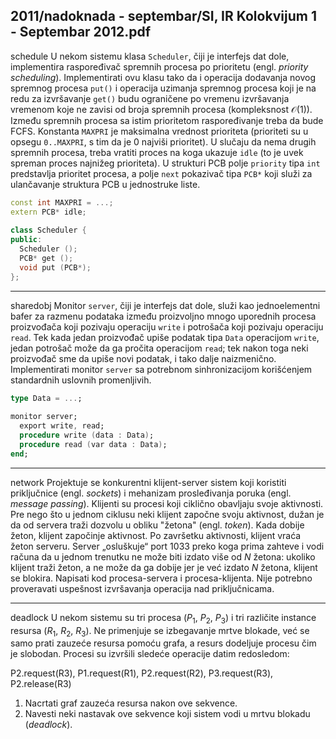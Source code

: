 2011/nadoknada - septembar/SI, IR Kolokvijum 1 - Septembar 2012.pdf
--------------------------------------------------------------------------------
schedule
U  nekom  sistemu  klasa `Scheduler`,  čiji  je  interfejs  dat  dole,  implementira  raspoređivač spremnih procesa po prioritetu (engl. *priority scheduling*). Implementirati ovu klasu tako da i operacija  dodavanja  novog  spremnog  procesa `put()` i  operacija  uzimanja  spremnog  procesa koji je na redu za izvršavanje `get()` budu ograničene po vremenu izvršavanja vremenom koje ne zavisi od broja spremnih procesa (kompleksnost $\mathcal{O}(1)$). Između spremnih procesa sa istim prioritetom raspoređivanje treba da bude FCFS. Konstanta `MAXPRI` je  maksimalna  vrednost prioriteta (prioriteti su u opsegu `0..MAXPRI`, s tim da je 0 najviši prioritet). U slučaju da nema drugih spremnih procesa, treba vratiti proces na koga ukazuje `idle` (to je uvek spreman proces najnižeg prioriteta). U  strukturi PCB polje `priority` tipa `int` predstavlja  prioritet procesa,  a polje `next` pokazivač tipa `PCB*` koji služi za ulančavanje struktura PCB u jednostruke liste. 
```cpp
const int MAXPRI = ...; 
extern PCB* idle; 
 
class Scheduler { 
public:  
  Scheduler (); 
  PCB* get (); 
  void put (PCB*); 
}; 
```

--------------------------------------------------------------------------------
sharedobj
Monitor `server`, čiji je interfejs dat dole, služi kao jednoelementni bafer za razmenu podataka između proizvoljno mnogo uporednih procesa proizvođača koji pozivaju operaciju `write` i potrošača koji pozivaju operaciju `read`.  Tek  kada  jedan proizvođač upiše podatak tipa `Data` operacijom `write`, jedan potrošač može da ga pročita operacijom `read`;  tek  nakon  toga neki proizvođač  sme  da  upiše  novi  podatak,  i  tako  dalje  naizmenično.  Implementirati  monitor `server` sa potrebnom sinhronizacijom korišćenjem standardnih uslovnih promenljivih. 
```ada
type Data = ...; 
 
monitor server; 
  export write, read; 
  procedure write (data : Data); 
  procedure read (var data : Data); 
end; 
```

--------------------------------------------------------------------------------
network
Projektuje  se  konkurentni  klijent-server  sistem  koji  koristiti  priključnice  (engl. *sockets*)  i mehanizam prosleđivanja poruka (engl. *message passing*). Klijenti su procesi koji ciklično obavljaju svoje aktivnosti. Pre nego što u jednom ciklusu neki klijent započne svoju aktivnost, dužan je da od servera traži dozvolu u obliku "žetona" (engl. *token*). Kada dobije žeton, klijent započinje aktivnost. Po završetku aktivnosti, klijent vraća žeton serveru. Server „osluškuje“ port  1033  preko  koga  prima  zahteve  i vodi računa da u jednom trenutku ne može biti izdato više od $N$ žetona: ukoliko klijent traži žeton, a ne može da ga dobije jer je već izdato $N$ žetona,  klijent  se  blokira.  Napisati kod  procesa-servera  i  procesa-klijenta.  Nije  potrebno proveravati uspešnost izvršavanja operacija nad priključnicama. 

--------------------------------------------------------------------------------
deadlock
U  nekom  sistemu  su  tri  procesa  ($P_1$, $P_2$, $P_3$) i tri različite instance resursa ($R_1$, $R_2$, $R_3$). Ne 
primenjuje se izbegavanje mrtve blokade, već se samo prati zauzeće resursa pomoću grafa, a 
resurs  dodeljuje  procesu  čim  je  slobodan.   Procesi  su  izvršili  sledeće  operacije   datim 
redosledom: 

P2.request(R3), P1.request(R1), P2.request(R2), P3.request(R3), P2.release(R3) 

1. Nacrtati graf zauzeća resursa nakon ove sekvence. 
2. Navesti neki nastavak ove sekvence koji sistem vodi u mrtvu blokadu (*deadlock*). 
